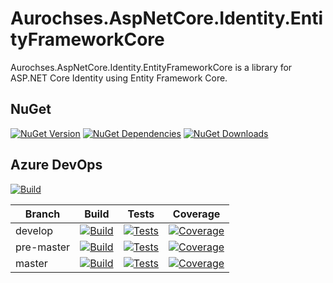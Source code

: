 # Aurochses.AspNetCore.Identity.EntityFrameworkCore

Aurochses.AspNetCore.Identity.EntityFrameworkCore is a library for ASP.NET Core Identity using Entity Framework Core.

## NuGet
[![NuGet Version](https://img.shields.io/nuget/v/Aurochses.AspNetCore.Identity.EntityFrameworkCore.svg?style=flat-square)](https://www.nuget.org/packages/Aurochses.AspNetCore.Identity.EntityFrameworkCore)
[![NuGet Dependencies](https://img.shields.io/librariesio/release/nuget/Aurochses.AspNetCore.Identity.EntityFrameworkCore.svg?style=flat-square)](https://libraries.io/nuget/Aurochses.AspNetCore.Identity.EntityFrameworkCore)
[![NuGet Downloads](https://img.shields.io/nuget/dt/Aurochses.AspNetCore.Identity.EntityFrameworkCore.svg?style=flat-square)](https://www.nuget.org/packages/Aurochses.AspNetCore.Identity.EntityFrameworkCore)

## Azure DevOps

[![Build](https://img.shields.io/azure-devops/release/Aurochses/61cd8e26-670f-4d15-9b53-5e73a476a30f/10/10.svg?style=flat-square)](https://Aurochses.visualstudio.com/Aurochses.GitHub/_release?definitionId=10)

Branch     | Build | Tests | Coverage
-----------|-------|-------|----------
develop | [![Build](https://img.shields.io/azure-devops/build/Aurochses/Aurochses.GitHub/388/develop.svg?style=flat-square)](https://Aurochses.visualstudio.com/Aurochses.GitHub/_build/latest?definitionId=388&branchName=develop) | [![Tests](https://img.shields.io/azure-devops/tests/Aurochses/Aurochses.GitHub/388/develop.svg?style=flat-square)](https://Aurochses.visualstudio.com/Aurochses.GitHub/_build/latest?definitionId=388&branchName=develop) | [![Coverage](https://img.shields.io/azure-devops/coverage/Aurochses/Aurochses.GitHub/388/develop.svg?style=flat-square)](https://Aurochses.visualstudio.com/Aurochses.GitHub/_build/latest?definitionId=388&branchName=develop)
pre-master | [![Build](https://img.shields.io/azure-devops/build/Aurochses/Aurochses.GitHub/388/pre-master.svg?style=flat-square)](https://Aurochses.visualstudio.com/Aurochses.GitHub/_build/latest?definitionId=388&branchName=pre-master) | [![Tests](https://img.shields.io/azure-devops/tests/Aurochses/Aurochses.GitHub/388/pre-master.svg?style=flat-square)](https://Aurochses.visualstudio.com/Aurochses.GitHub/_build/latest?definitionId=388&branchName=pre-master) | [![Coverage](https://img.shields.io/azure-devops/coverage/Aurochses/Aurochses.GitHub/388/pre-master.svg?style=flat-square)](https://Aurochses.visualstudio.com/Aurochses.GitHub/_build/latest?definitionId=388&branchName=pre-master)
master | [![Build](https://img.shields.io/azure-devops/build/Aurochses/Aurochses.GitHub/388/master.svg?style=flat-square)](https://Aurochses.visualstudio.com/Aurochses.GitHub/_build/latest?definitionId=388&branchName=master) | [![Tests](https://img.shields.io/azure-devops/tests/Aurochses/Aurochses.GitHub/388/master.svg?style=flat-square)](https://Aurochses.visualstudio.com/Aurochses.GitHub/_build/latest?definitionId=388&branchName=master) | [![Coverage](https://img.shields.io/azure-devops/coverage/Aurochses/Aurochses.GitHub/388/master.svg?style=flat-square)](https://Aurochses.visualstudio.com/Aurochses.GitHub/_build/latest?definitionId=388&branchName=master)
